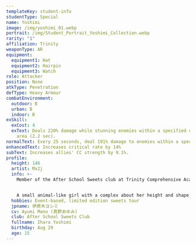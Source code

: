 ```yaml
---
templateKey: student-info
studentType: Special
name: Yoshimi
image: /img/yoshimi_01.webp
portrait: /img/Student_Portrait_Yoshimi_Collection.webp
rarity: "1"
affiliation: Trinity
weaponType: AR
equipment:
  equipment1: Hat
  equipment2: Hairpin
  equipment3: Watch
role: Attacker
position: None
atkType: Penetration
defType: Heavy Armour
combatEnvironment:
  outdoor: B
  urban: B
  indoor: B
exSkill:
  exCost: 4
  exText: Deals 220% damage while stunning enemies within a specified circular
    area (2.2 sec).
normalText: Every 25 seconds, deal 191% damage to enemies within a specified circular area.
enhancedText: Increases critical rate by 14%
subText: Increases allies' CC strength by 9.1%.
profile:
  height: 146
  artist: Mx2j
  info: >-
    Member of the After School Sweets club at Trinity Comprehensive Academy.


    A small animal-like girl with a complex about her height and shape, who is always intimidated. She always wants to be more mature, but because her face shows exactly what she is thinking, people around her are always trying to be cute. She enjoys visiting cafes and smiles brighter than anyone else when she tastes the limited edition sweets.
  hobbies: Event-based, limited edition sweets tour
  jpname: 伊原木ヨシミ
  cv: Ayumi Mano (真野あゆみ)
  club: After School Sweets Club
  fullname: Ihara Yoshimi
  birthday: Aug 29
  age: 15
---
```

